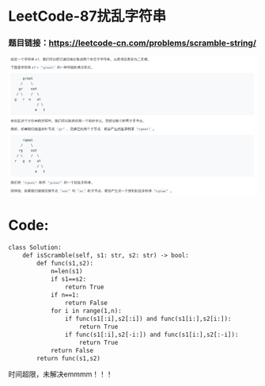 # LeetCode-87扰乱字符串

### 题目链接：https://leetcode-cn.com/problems/scramble-string/

![image](https://github.com/taoqiongxing/LeetCode-87/blob/master/LeetCode-87)

# Code:
    class Solution:
        def isScramble(self, s1: str, s2: str) -> bool:   
            def func(s1,s2):
                n=len(s1)
                if s1==s2:
                    return True 
                if n==1:
                    return False
                for i in range(1,n):
                    if func(s1[:i],s2[:i]) and func(s1[i:],s2[i:]):
                        return True
                    if func(s1[:i],s2[-i:]) and func(s1[i:],s2[:-i]):
                        return True
                return False
            return func(s1,s2)

时间超限，未解决emmmm！！！
